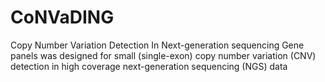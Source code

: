 # CoNVaDING
Copy Number Variation Detection In Next-generation sequencing Gene panels was designed for small (single-exon) copy number variation (CNV) detection in high coverage next-generation sequencing (NGS) data
